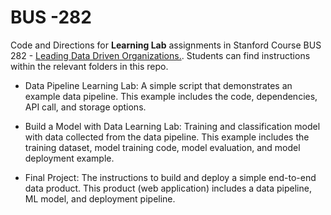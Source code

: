 # BUS -282

Code and Directions for **Learning Lab** assignments in Stanford Course BUS 282 - [Leading Data Driven Organizations.](https://online.stanford.edu/courses/csp-xbus282w-leading-data-driven-organizations). Students can find instructions within the relevant folders in this repo.

* Data Pipeline Learning Lab: A simple script that demonstrates an example data pipeline. This example includes the code, dependencies, API call, and storage options.

* Build a Model with Data Learning Lab: Training and classification model with data collected from the data pipeline. This example includes the training dataset, model training code, model evaluation, and model deployment example.

* Final Project: The instructions to build and deploy a simple end-to-end data product. This product (web application) includes a data pipeline, ML model, and deployment pipeline.